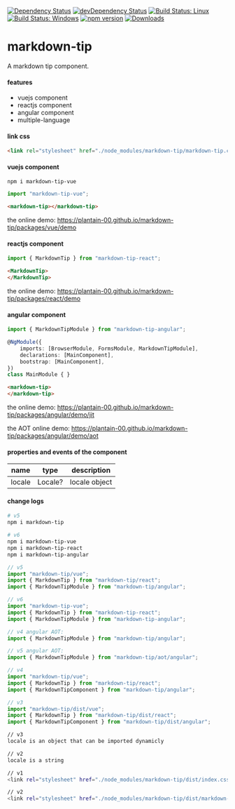 [![Dependency Status](https://david-dm.org/plantain-00/markdown-tip.svg)](https://david-dm.org/plantain-00/markdown-tip)
[![devDependency Status](https://david-dm.org/plantain-00/markdown-tip/dev-status.svg)](https://david-dm.org/plantain-00/markdown-tip#info=devDependencies)
[![Build Status: Linux](https://travis-ci.org/plantain-00/markdown-tip.svg?branch=master)](https://travis-ci.org/plantain-00/markdown-tip)
[![Build Status: Windows](https://ci.appveyor.com/api/projects/status/github/plantain-00/markdown-tip?branch=master&svg=true)](https://ci.appveyor.com/project/plantain-00/markdown-tip/branch/master)
[![npm version](https://badge.fury.io/js/markdown-tip.svg)](https://badge.fury.io/js/markdown-tip)
[![Downloads](https://img.shields.io/npm/dm/markdown-tip.svg)](https://www.npmjs.com/package/markdown-tip)

# markdown-tip
A markdown tip component.

#### features

+ vuejs component
+ reactjs component
+ angular component
+ multiple-language

#### link css

```html
<link rel="stylesheet" href="./node_modules/markdown-tip/markdown-tip.css" />
```

#### vuejs component

`npm i markdown-tip-vue`

```ts
import "markdown-tip-vue";
```

```html
<markdown-tip></markdown-tip>
```

the online demo: https://plantain-00.github.io/markdown-tip/packages/vue/demo

#### reactjs component

```ts
import { MarkdownTip } from "markdown-tip-react";
```

```html
<MarkdownTip>
</MarkdownTip>
```

the online demo: https://plantain-00.github.io/markdown-tip/packages/react/demo

#### angular component

```ts
import { MarkdownTipModule } from "markdown-tip-angular";

@NgModule({
    imports: [BrowserModule, FormsModule, MarkdownTipModule],
    declarations: [MainComponent],
    bootstrap: [MainComponent],
})
class MainModule { }
```

```html
<markdown-tip>
</markdown-tip>
```

the online demo: https://plantain-00.github.io/markdown-tip/packages/angular/demo/jit

the AOT online demo: https://plantain-00.github.io/markdown-tip/packages/angular/demo/aot

#### properties and events of the component

name | type | description
--- | --- | ---
locale | Locale? | locale object

#### change logs

```bash
# v5
npm i markdown-tip

# v6
npm i markdown-tip-vue
npm i markdown-tip-react
npm i markdown-tip-angular
```

```ts
// v5
import "markdown-tip/vue";
import { MarkdownTip } from "markdown-tip/react";
import { MarkdownTipModule } from "markdown-tip/angular";

// v6
import "markdown-tip-vue";
import { MarkdownTip } from "markdown-tip-react";
import { MarkdownTipModule } from "markdown-tip-angular";
```

```ts
// v4 angular AOT:
import { MarkdownTipModule } from "markdown-tip/angular";

// v5 angular AOT:
import { MarkdownTipModule } from "markdown-tip/aot/angular";
```

```ts
// v4
import "markdown-tip/vue";
import { MarkdownTip } from "markdown-tip/react";
import { MarkdownTipComponent } from "markdown-tip/angular";

// v3
import "markdown-tip/dist/vue";
import { MarkdownTip } from "markdown-tip/dist/react";
import { MarkdownTipComponent } from "markdown-tip/dist/angular";
```

```bash
// v3
locale is an object that can be imported dynamicly

// v2
locale is a string
```

```bash
// v1
<link rel="stylesheet" href="./node_modules/markdown-tip/dist/index.css" />

// v2
<link rel="stylesheet" href="./node_modules/markdown-tip/dist/markdown-tip.css" />
```
